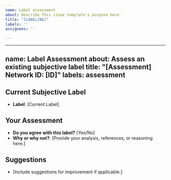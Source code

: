 ```yaml
---
name: Label assessment
about: Describe this issue template's purpose here.
title: "[LABELING]"
labels: ''
assignees: ''

---
```


---
name: Label Assessment
about: Assess an existing subjective label
title: "[Assessment] Network ID: [ID]"
labels: assessment
---

## Current Subjective Label
- **Label**: [Current Label]

## Your Assessment
- **Do you agree with this label?** [Yes/No]
- **Why or why not?**:
  [Provide your analysis, references, or reasoning here.]

## Suggestions
- [Include suggestions for improvement if applicable.]
